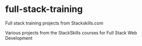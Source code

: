 # full-stack-training
Full stack training projects from Stackskills.com

Various projects from the StackSkills courses for Full Stack Web Development
